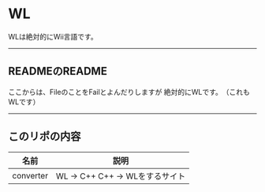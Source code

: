 # WL
WLは絶対的にWii言語です。

---

## READMEのREADME
ここからは、FileのことをFailとよんだりしますが
絶対的にWLです。　（これもWLです）

---

## このリポの内容
|   名前   | 説明 |
|---------|-----|
|converter|WL -> C++ C++ -> WLをするサイト|